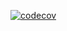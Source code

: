 [![codecov](https://codecov.io/gh/CruGlobal/kotlin-mpp-godtools-tool-parser/branch/main/graph/badge.svg)](https://codecov.io/gh/CruGlobal/kotlin-mpp-godtools-tool-parser)
